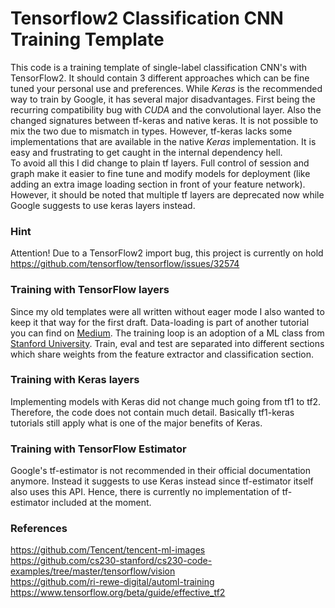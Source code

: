 # Tensorflow2 Classification CNN Training Template #
This code is a training template of single-label classification CNN's with TensorFlow2. It should contain 3 different approaches which can be fine tuned your 
personal use and preferences. While *Keras* is the recommended way to train by Google, it has several major disadvantages.
First being the recurring compatibility bug with *CUDA* and the convolutional layer. Also the changed signatures between
tf-keras and native keras. It is not possible to mix the two due to mismatch in types. However, tf-keras lacks some 
implementations that are available in the native *Keras* implementation. It is easy and frustrating to get caught in 
the internal dependency hell.  
To avoid all this I did change to plain tf layers. Full control of session and graph make it easier to fine tune
and modify models for deployment (like adding an extra image loading section in front of your feature network). However,
it should be noted that multiple tf layers are deprecated now while Google suggests to use keras layers instead.

### Hint ###
Attention! Due to a TensorFlow2 import bug, this project is currently on hold
https://github.com/tensorflow/tensorflow/issues/32574

### Training with TensorFlow layers ###
Since my old templates were all written without eager mode I also wanted to keep it that way for the first draft. 
Data-loading is part of another tutorial you can find on 
[Medium](https://medium.com/ri-rewe-digital/manage-your-image-dataset-with-googles-automl-ac5a45c23c9d). 
The training loop is an adoption of a ML class from 
[Stanford University](https://github.com/cs230-stanford/cs230-code-examples/tree/master/tensorflow/vision).
Train, eval and test are separated into different sections which share weights from the feature extractor and classification section.

### Training with Keras layers ###
Implementing models with Keras did not change much going from tf1 to tf2. Therefore, the code does not contain much detail.
Basically tf1-keras tutorials still apply what is one of the major benefits of Keras.

### Training with TensorFlow Estimator ###
Google's tf-estimator is not recommended in their official documentation anymore. Instead it suggests to use Keras instead since
tf-estimator itself also uses this API.
Hence, there is currently no implementation of tf-estimator included at the moment.

### References ###
https://github.com/Tencent/tencent-ml-images  
https://github.com/cs230-stanford/cs230-code-examples/tree/master/tensorflow/vision  
https://github.com/ri-rewe-digital/automl-training  
https://www.tensorflow.org/beta/guide/effective_tf2  

